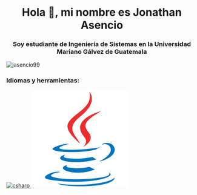 <h1 align="center">Hola 👋, mi nombre es Jonathan Asencio</h1>
<h3 align="center">Soy estudiante de Ingeniería de Sistemas en la Universidad Mariano Gálvez de Guatemala</h3>

<p align=" izquierda"> <img src="https://komarev.com/ghpvc/?username=jasencio99&label=Profile%20views&color=0e75b6&style=flat" alt="jasencio99" /> </p>

<p align="left">
</p>

<h3 align="left">Idiomas y herramientas:</h3>
<p align="left"> <a href="https://www.w3schools.com/cs/" target="_blank" rel="noreferrer"> <img src="https://raw.githubusercontent. com/devicons/devicon/master/icons/csharp/csharp-original.svg" alt="csharp" width="40" height="40"/> </a> <a href="https://www. java.com" target="_blank" rel="noreferrer"> <img src="https://raw.githubusercontent.com/devicons/devicon/master/icons/java/java-original.svg" alt="java " ancho="40" altura="10"/> </a> </p>
